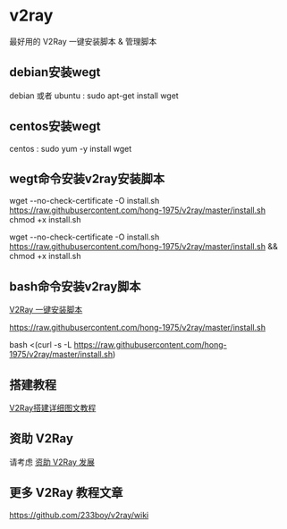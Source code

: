 # v2ray
最好用的 V2Ray 一键安装脚本 &amp; 管理脚本

## debian安装wegt
debian 或者 ubuntu : sudo apt-get install wget

## centos安装wegt
centos : sudo yum -y install wget


## wegt命令安装v2ray安装脚本
wget --no-check-certificate -O install.sh https://raw.githubusercontent.com/hong-1975/v2ray/master/install.sh
chmod +x install.sh

wget --no-check-certificate -O install.sh https://raw.githubusercontent.com/hong-1975/v2ray/master/install.sh && chmod +x install.sh

## bash命令安装v2ray脚本
[V2Ray 一键安装脚本](https://github.com/233boy/v2ray/wiki/V2Ray%E4%B8%80%E9%94%AE%E5%AE%89%E8%A3%85%E8%84%9A%E6%9C%AC)

https://raw.githubusercontent.com/hong-1975/v2ray/master/install.sh

bash <(curl -s -L https://raw.githubusercontent.com/hong-1975/v2ray/master/install.sh)

## 搭建教程
[V2Ray搭建详细图文教程](https://github.com/233boy/v2ray/wiki/V2Ray%E6%90%AD%E5%BB%BA%E8%AF%A6%E7%BB%86%E5%9B%BE%E6%96%87%E6%95%99%E7%A8%8B)

## 资助 V2Ray
请考虑 [资助 V2Ray 发展](https://www.v2ray.com/chapter_00/02_donate.html)

## 更多 V2Ray 教程文章
https://github.com/233boy/v2ray/wiki
